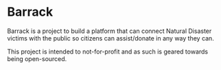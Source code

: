 # Barrack

Barrack is a project to build a platform that can connect Natural Disaster victims with the public so citizens can assist/donate in any way they can.

This project is intended to not-for-profit and as such is geared towards being open-sourced.


